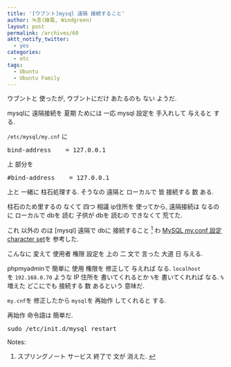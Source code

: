 ```yaml
---
title: '[ウブント]mysql 遠隔 接続すること'
author: 녹풍(綠風, Windgreen)
layout: post
permalink: /archives/60
aktt_notify_twitter:
  - yes
categories:
  - etc
tags:
  - Ubuntu
  - Ubuntu Family
---
```

ウブントと 使ったが, ウブントにだけ あたるのも ない ようだ.

mysqlに 遠隔接続を 夏期 ためには 一応 mysql 設定を 手入れして 与えると する.

`/etc/mysql/my.cnf` に

<pre>bind-address    = 127.0.0.1</pre>

上 部分を

<pre>#bind-address    = 127.0.0.1</pre>

上と 一緒に 柱石処理する. そうなの 遠隔と ローカルで 皆 接続する 数 ある.

柱石のため里するの なくて 四つ 相議 ip住所を 使ってから, 遠隔接続は なるのに ローカルで dbを 読む 子供が dbを 読むの できなくて 荒てた.

これ 以外の のは [mysql] 遠隔で dbに 接続すること <a class="simple-footnote" title="スプリングノート サービス 終了で 文が 消えた." id="return-note-60-1" href="#note-60-1"><sup>1</sup></a> わ <a title="http://blueb.net/blog/1271" href="http://translate.google.co.kr/translate?sl=ko&tl=ja&js=n&prev=_t&hl=ko&ie=UTF-8&eotf=1&u=http%3A%2F%2Fblog.naver.com%2Frlawlss%2F80132553667&act=url" rel="bookmark">MySQL my.conf 設定 character set</a>を 参考した.

こんなに 変えて 使用者 権限 設定を 上の 二 文で 言った 大道 日 与える.

phpmyadminで 簡単に 使用 権限を 修正して 与えれば なる. `localhost`を `192.168.0.70` ような IP 住所を 書いてくれるとか `%`を 書いてくれれば なる. `%`増えた どこにでも 接続する 数 あるという 意味だ.

`my.cnf`を 修正したから `mysql`を 再始作 してくれると する.

再始作 命令語は 簡単だ.

<pre>sudo /etc/init.d/mysql restart</pre>

<div class="simple-footnotes">
  <p class="notes">
    Notes:
  </p>
  
  <ol>
    <li id="note-60-1">
      スプリングノート サービス 終了で 文が 消えた. <a href="#return-note-60-1">&#8617;</a>
    </li>
  </ol>
</div>